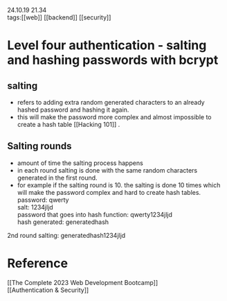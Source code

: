 24.10.19  21.34  
tags:[[web]] [[backend]] [[security]]

# Level four authentication - salting and hashing passwords with bcrypt

## salting
- refers to adding extra random generated characters to an already hashed password and hashing it again.
- this will make the password more complex and almost impossible to create a hash table  [[Hacking 101]] .

## Salting rounds
- amount of time the salting process happens
- in each round salting is done with the same random characters generated in the first round.
- for example if the salting round is 10. the salting is done 10 times which will make the password complex and hard to create hash tables.
password: qwerty  
salt: 1234jljd  
password that goes into hash function: qwerty1234jljd  
hash generated: generatedhash

2nd round salting: generatedhash1234jljd



# Reference
[[The Complete 2023 Web Development Bootcamp]]  
[[Authentication & Security]]  
